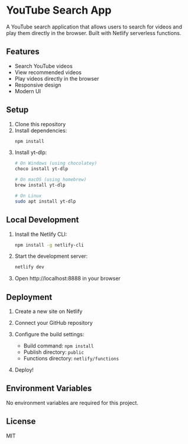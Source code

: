 # YouTube Search App

A YouTube search application that allows users to search for videos and play them directly in the browser. Built with Netlify serverless functions.

## Features

- Search YouTube videos
- View recommended videos
- Play videos directly in the browser
- Responsive design
- Modern UI

## Setup

1. Clone this repository
2. Install dependencies:
   ```bash
   npm install
   ```
3. Install yt-dlp:
   ```bash
   # On Windows (using chocolatey)
   choco install yt-dlp

   # On macOS (using homebrew)
   brew install yt-dlp

   # On Linux
   sudo apt install yt-dlp
   ```

## Local Development

1. Install the Netlify CLI:
   ```bash
   npm install -g netlify-cli
   ```

2. Start the development server:
   ```bash
   netlify dev
   ```

3. Open http://localhost:8888 in your browser

## Deployment

1. Create a new site on Netlify
2. Connect your GitHub repository
3. Configure the build settings:
   - Build command: `npm install`
   - Publish directory: `public`
   - Functions directory: `netlify/functions`

4. Deploy!

## Environment Variables

No environment variables are required for this project.

## License

MIT 